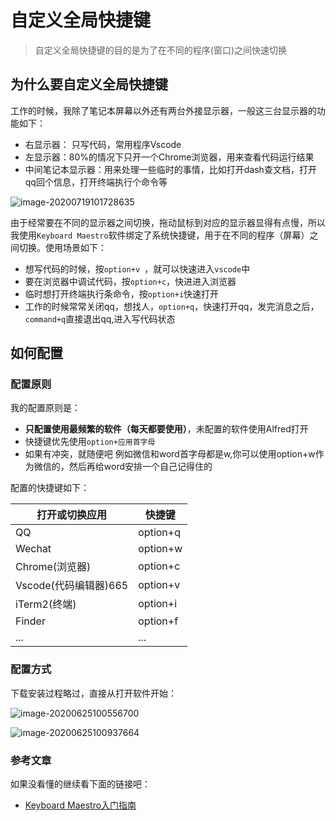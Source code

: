# 自定义全局快捷键

> 自定义全局快捷键的目的是为了在不同的程序(窗口)之间快速切换

## 为什么要自定义全局快捷键

工作的时候，我除了笔记本屏幕以外还有两台外接显示器，一般这三台显示器的功能如下：

* 右显示器： 只写代码，常用程序Vscode
* 左显示器：80%的情况下只开一个Chrome浏览器，用来查看代码运行结果
* 中间笔记本显示器：用来处理一些临时的事情，比如打开dash查文档，打开qq回个信息，打开终端执行个命令等

![image-20200719101728635](https://tva1.sinaimg.cn/large/007S8ZIlgy1ggw2crbm6qj30mo0crt8y.jpg)



由于经常要在不同的显示器之间切换，拖动鼠标到对应的显示器显得有点慢，所以我使用`Keyboard Maestro`软件绑定了系统快捷键，用于在不同的程序（屏幕）之间切换。使用场景如下：

* 想写代码的时候，按`option+v `，就可以快速进入`vscode`中
* 要在浏览器中调试代码，按`option+c`，快进进入浏览器
* 临时想打开终端执行条命令，按`option+i`快速打开
* 工作的时候常常关闭qq，想找人，`option+q`，快速打开qq，发完消息之后，`command+q`直接退出qq,进入写代码状态

## 如何配置

### 配置原则

我的配置原则是：

* **只配置使用最频繁的软件（每天都要使用）**，未配置的软件使用Alfred打开
* 快捷键优先使用`option+应用首字母`
* 如果有冲突，就随便吧   例如微信和word首字母都是w,你可以使用option+w作为微信的，然后再给word安排一个自己记得住的

配置的快捷键如下：

| 打开或切换应用        | 快捷键   |
| --------------------- | -------- |
| QQ                    | option+q |
| Wechat                | option+w |
| Chrome(浏览器)        | option+c |
| Vscode(代码编辑器)665 | option+v |
| iTerm2(终端)          | option+i |
| Finder                | option+f |
| ...                   | ...      |

### 配置方式

下载安装过程略过，直接从打开软件开始：



![image-20200625100556700](https://tva1.sinaimg.cn/large/007S8ZIlgy1gg4b5eputej30zf0hktbv.jpg)

![image-20200625100937664](https://tva1.sinaimg.cn/large/007S8ZIlgy1gg4b97820bj30zg0hpjxb.jpg)

### 参考文章

如果没看懂的继续看下面的链接吧：

* [Keyboard Maestro入门指南](https://sspai.com/post/36442)



